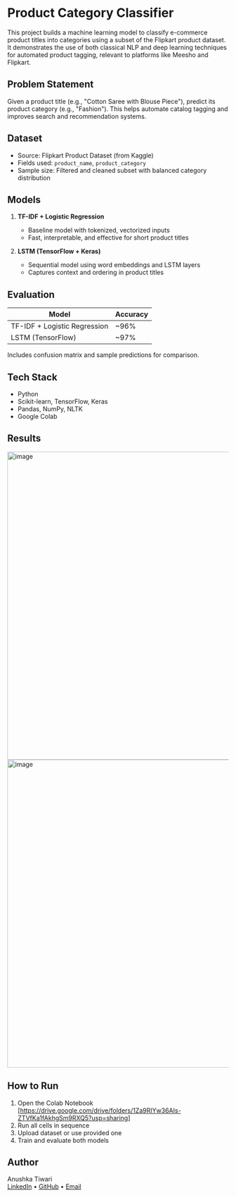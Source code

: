 # Product Category Classifier

This project builds a machine learning model to classify e-commerce product titles into categories using a subset of the Flipkart product dataset. It demonstrates the use of both classical NLP and deep learning techniques for automated product tagging, relevant to platforms like Meesho and Flipkart.

## Problem Statement

Given a product title (e.g., "Cotton Saree with Blouse Piece"), predict its product category (e.g., "Fashion"). This helps automate catalog tagging and improves search and recommendation systems.

## Dataset

- Source: Flipkart Product Dataset (from Kaggle)
- Fields used: `product_name`, `product_category`
- Sample size: Filtered and cleaned subset with balanced category distribution

## Models

1. **TF-IDF + Logistic Regression**
   - Baseline model with tokenized, vectorized inputs
   - Fast, interpretable, and effective for short product titles

2. **LSTM (TensorFlow + Keras)**
   - Sequential model using word embeddings and LSTM layers
   - Captures context and ordering in product titles

## Evaluation

| Model                      | Accuracy |
|---------------------------|----------|
| TF-IDF + Logistic Regression | ~96%     |
| LSTM (TensorFlow)         | ~97%  |

Includes confusion matrix and sample predictions for comparison.

## Tech Stack

- Python
- Scikit-learn, TensorFlow, Keras
- Pandas, NumPy, NLTK
- Google Colab

## Results
<img width="797" height="701" alt="image" src="https://github.com/user-attachments/assets/7d5aed0d-453f-47a5-b18a-b88452059c99" />
<img width="797" height="701" alt="image" src="https://github.com/user-attachments/assets/6cb6616e-e453-4263-add3-2545e5443c3c" />






## How to Run

1. Open the Colab Notebook [https://drive.google.com/drive/folders/1Za9RIYw36AIs-ZTVfKa1fAkhgSm9RXQ5?usp=sharing]
2. Run all cells in sequence
3. Upload dataset or use provided one
4. Train and evaluate both models

## Author

Anushka Tiwari  
[LinkedIn](https://www.linkedin.com/in/anushkatiwari07/) • [GitHub](https://github.com/anushka707) • [Email](mailto:anushka.tiwari0709@gmail.com)
